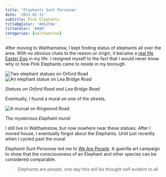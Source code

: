 ```yaml
---
title: 'Elephanti Sunt Personae'
date: '2023-01-31'
subtitle: Pink Elephants
titleBgColor: '#db259e'
titleColor: '#000'
categories: [walthamstow]
---
```


After moving to Walthamstow, I kept finding status of elephants all over the area. With no obvious clues to the reason or origin, it became a [real life Easter Egg](https://www.reddit.com/r/IRLEasterEggs/) in my life. I resigned myself to the fact that I would never know why or how Pink Elephants came to reside in my borough.

![Two elephant statues on Orford Road](/images/blog/elephanti-sunt-personae/orford-road.png)
![An elephant statue on Lea Bridge Road](/images/blog/elephanti-sunt-personae/lea-bridge-road.png)

_Statues on Orford Road and Lea Bridge Road_

Eventually, I found a mural on one of the streets.

![A murual on Ringwood Road](/images/blog/elephanti-sunt-personae/mural.jpg)

_The mysterious Elephant mural_

I still live in Walthamstow, but now nowhere near these statues. After I moved house, I eventually forgot about the Elephants. Until just recently when I cycled past the mural.

_Elephanti Sunt Personae_ led me to [We Are People](https://wearepeople.org.uk/). A guerilla art campaign to show that the consciousness of an Elephant and other species can be considered comparable.

> Elephants are people, one day this will be thought self evident to all
